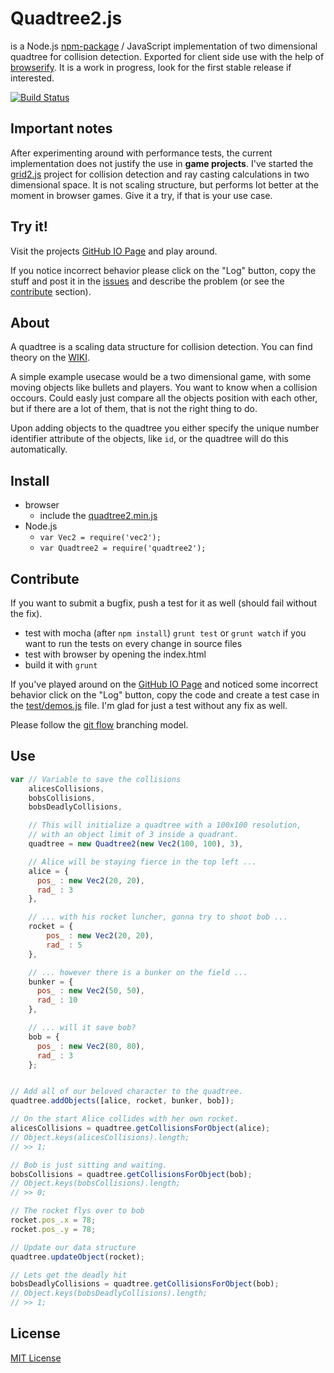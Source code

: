 # Quadtree2.js
is a Node.js [npm-package][npm] / JavaScript implementation of two dimensional quadtree for collision detection. Exported for client side use with the help of [browserify][browserify].
It is a work in progress, look for the first stable release if interested.

[![Build Status][travis-img-src]][travis-a-href]

## Important notes
After experimenting around with performance tests, the current implementation does not justify the use in **game projects**. I've started the [grid2.js][github-grid2] project for collision detection and ray casting calculations in two dimensional space. It is not scaling structure, but performs lot better at the moment in browser games. Give it a try, if that is your use case.

## Try it!
Visit the projects [GitHub IO Page][github-io] and play around.

If you notice incorrect behavior please click on the "Log" button, copy the stuff and post it in the [issues][github-issues] and describe the problem \(or see the [contribute](#contribute) section\).

## About
A quadtree is a scaling data structure for collision detection. You can find theory on the [WIKI][wiki].

A simple example usecase would be a two dimensional game, with some moving objects like bullets and players. You want to know when a collision occours. Could easly just compare all the objects position with each other, but if there are a lot of them, that is not the right thing to do.

Upon adding objects to the quadtree you either specify the unique number identifier attribute of the objects, like `id`, or the quadtree will do this automatically.

## Install
- browser
  - include the [quadtree2.min.js][minified]
- Node.js
  - `var Vec2 = require('vec2');`
  - `var Quadtree2 = require('quadtree2');`

## Contribute
If you want to submit a bugfix, push a test for it as well \(should fail without the fix\).

- test with mocha \(after `npm install`\) `grunt test` or `grunt watch` if you want to run the tests on every change in source files
- test with browser by opening the index.html
- build it with `grunt`

If you've played around on the [GitHub IO Page][github-io] and noticed some incorrect behavior click on the "Log" button, copy the code and create a test case in the [test/demos.js][test-demo] file. I'm glad for just a test without any fix as well.

Please follow the [git flow][gitflow] branching model.

## Use
```javascript
var // Variable to save the collisions
    alicesCollisions,
    bobsCollisions,
    bobsDeadlyCollisions,

    // This will initialize a quadtree with a 100x100 resolution,
    // with an object limit of 3 inside a quadrant.
    quadtree = new Quadtree2(new Vec2(100, 100), 3),

    // Alice will be staying fierce in the top left ...
    alice = {
      pos_ : new Vec2(20, 20),
      rad_ : 3
    },

    // ... with his rocket luncher, gonna try to shoot bob ...
    rocket = {
        pos_ : new Vec2(20, 20),
        rad_ : 5
    },

    // ... however there is a bunker on the field ...
    bunker = {
      pos_ : new Vec2(50, 50),
      rad_ : 10
    },

    // ... will it save bob?
    bob = {
      pos_ : new Vec2(80, 80),
      rad_ : 3
    };


// Add all of our beloved character to the quadtree.
quadtree.addObjects([alice, rocket, bunker, bob]);

// On the start Alice collides with her own rocket.
alicesCollisions = quadtree.getCollisionsForObject(alice);
// Object.keys(alicesCollisions).length;
// >> 1;

// Bob is just sitting and waiting.
bobsCollisions = quadtree.getCollisionsForObject(bob);
// Object.keys(bobsCollisions).length;
// >> 0;

// The rocket flys over to bob
rocket.pos_.x = 78;
rocket.pos_.y = 78;

// Update our data structure
quadtree.updateObject(rocket);

// Lets get the deadly hit
bobsDeadlyCollisions = quadtree.getCollisionsForObject(bob);
// Object.keys(bobsDeadlyCollisions).length;
// >> 1;
```

## License
[MIT License][git-LICENSE]

  [git-LICENSE]: LICENSE
  [travis-img-src]: https://travis-ci.org/p1100i/quadtree2.js.png?branch=master
  [travis-a-href]: https://travis-ci.org/p1100i/quadtree2.js
  [minified]: https://github.com/p1100i/quadtree2.js/blob/master/quadtree2.min.js
  [wiki]: http://en.wikipedia.org/wiki/Quadtree
  [browserify]: http://browserify.org/
  [gitflow]: https://github.com/nvie/gitflow
  [github-io]: http://p1100i.github.io/quadtree2.js
  [github-issues]: https://github.com/p1100i/quadtree2.js/issues
  [github-grid2]: https://github.com/p1100i/grid2.js
  [test-demo]: test/demos.js
  [npm]: https://www.npmjs.org/package/quadtree2
